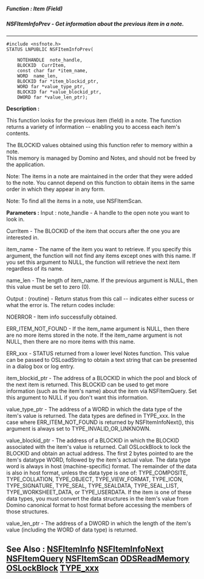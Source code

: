 ##### Function : Item (Field)
##### NSFItemInfoPrev - Get information about the previous item in a note.
---
```
#include <nsfnote.h>
STATUS LNPUBLIC NSFItemInfoPrev(

	NOTEHANDLE  note_handle,
	BLOCKID  CurrItem,
	const char far *item_name,
	WORD  name_len,
	BLOCKID far *item_blockid_ptr,
	WORD far *value_type_ptr,
	BLOCKID far *value_blockid_ptr,
	DWORD far *value_len_ptr);
```
**Description :**

This function looks for the previous item (field) in a note.  The function 
returns a variety of information -- enabling you to access each item's contents.

The BLOCKID values obtained using this function refer to memory within a note.  
This memory is managed by Domino and Notes, and should not be freed by the 
application.

Note: The items in a note are maintained in the order that they were added to 
the note. You cannot depend on this function to obtain items in the same order 
in which they appear in any form. 

Note: To find all the items in a note, use NSFItemScan.

**Parameters :**
Input :
note_handle  -  A handle to the open note you want to look in.

CurrItem  -  The BLOCKID of the item that occurs after the one you are interested in.

item_name  -  The name of the item you want to retrieve. If you specify this argument, the function will not find any items except ones with this name. If you set this argument to NULL, the function will retrieve the next item regardless of its name.

name_len  -  The length of item_name.  If the previous argument is NULL, then this value must be set to zero (0).

Output :
(routine)  -  Return status from this call -- indicates either sucess or what the error is. The return codes include:

NOERROR - Item info successfully obtained.

ERR_ITEM_NOT_FOUND - If the item_name argument is NULL, then there are no more items stored in the note.  If the item_name argument is not NULL, then there are no more items with this name.

ERR_xxx - STATUS returned from a lower level Notes function.  This value can be passed to OSLoadString to obtain a text string that can be presented in a dialog box or log entry.


item_blockid_ptr  -  The address of a BLOCKID in which the pool and block of the next item is returned.  This BLOCKID can be used to get more information (such as the item's name) about the item via NSFItemQuery.  Set this argument to NULL if you don't want this information. 

value_type_ptr  -  The address of a WORD in which the data type of the item's value is returned. The data types are defined in TYPE_xxx.   In the case where ERR_ITEM_NOT_FOUND is returned by NSFItemInfoNext(), this argument is always set to TYPE_INVALID_OR_UNKNOWN.  

value_blockid_ptr  -  The address of a BLOCKID in which the BLOCKID associated with the item's value is returned.  Call OSLockBlock to lock the BLOCKID and obtain an actual address.  The first 2 bytes pointed to are the item's datatype WORD, followed by the item's actual value. The data type word is always in host (machine-specific) format.  The remainder of the data is also in host format, unless the data type is one of:  TYPE_COMPOSITE, TYPE_COLLATION, TYPE_OBJECT, TYPE_VIEW_FORMAT, TYPE_ICON, TYPE_SIGNATURE, TYPE_SEAL, TYPE_SEALDATA, TYPE_SEAL_LIST, TYPE_WORKSHEET_DATA, or TYPE_USERDATA. If the item is one of these data types, you must convert the data structures in the item's value from Domino canonical format to host format before accessing the members of those structures.

value_len_ptr  -  The address of a DWORD in which the length of the item's value (including the WORD of data type) is returned.


**See Also :**
[NSFItemInfo](/domino-c-api-docs/reference/Func/NSFItemInfo)
[NSFItemInfoNext](/domino-c-api-docs/reference/Func/NSFItemInfoNext)
[NSFItemQuery](/domino-c-api-docs/reference/Func/NSFItemQuery)
[NSFItemScan](/domino-c-api-docs/reference/Func/NSFItemScan)
[ODSReadMemory](/domino-c-api-docs/reference/Func/ODSReadMemory)
[OSLockBlock](/domino-c-api-docs/reference/Func/OSLockBlock)
[TYPE_xxx](/domino-c-api-docs/reference/Symb/TYPE_xxx)
---
